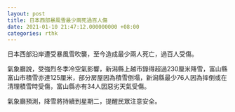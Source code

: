```yaml
---
layout: post
title: 日本西部暴風雪最少兩死過百人傷
date: 2021-01-10 21:47:12.000000000 +08:00
categories: rthk
---
```


日本西部沿岸遭受暴風雪吹襲，至今造成最少兩人死亡，過百人受傷。

氣象廳說，受強烈冬季冷空氣影響，新潟縣上越市錄得超過230厘米降雪，富山縣富山市積雪亦達125厘米，部分房屋因為積雪倒塌，新潟縣最少76人因為摔倒或在清理積雪時受傷，富山縣亦有34人因惡劣天氣受傷。

氣象廳預測，降雪將持續到星期二，提醒民眾注意安全。
